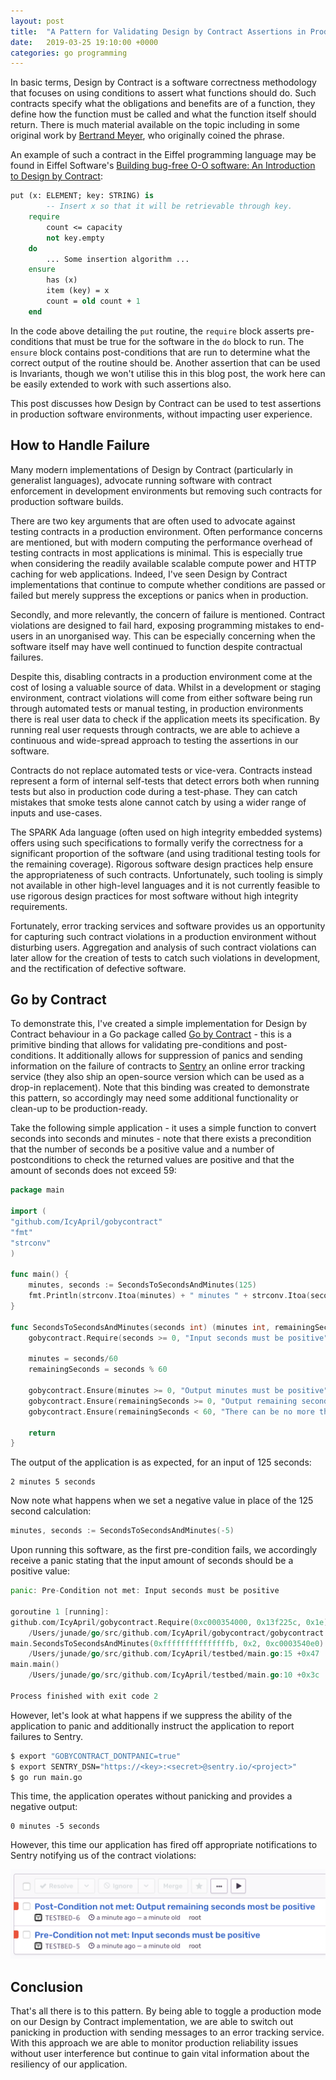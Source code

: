 ```yaml
---
layout: post
title:  "A Pattern for Validating Design by Contract Assertions in Production (with Go and Sentry)"
date:   2019-03-25 19:10:00 +0000
categories: go programming
---
```


In basic terms, Design by Contract is a software correctness methodology that focuses on using conditions to assert what functions should do. Such contracts specify what the obligations and benefits are of a function, they define how the function must be called and what the function itself should return. There is much material available on the topic including in some original work by [Bertrand Meyer](http://se.inf.ethz.ch/~meyer/publications/computer/contract.pdf), who originally coined the phrase.

An example of such a contract in the Eiffel programming language may be found in Eiffel Software's [Building bug-free O-O software: An Introduction to Design by Contract](https://www.eiffel.com/values/design-by-contract/introduction/):

```eiffel
put (x: ELEMENT; key: STRING) is
		-- Insert x so that it will be retrievable through key.
	require
		count <= capacity
		not key.empty
	do
		... Some insertion algorithm ...
	ensure
		has (x)
		item (key) = x 
		count = old count + 1
	end
``` 

In the code above detailing the `put` routine, the `require` block asserts pre-conditions that must be true for the software in the `do` block to run. The `ensure` block contains post-conditions that are run to determine what the correct output of the routine should be. Another assertion that can be used is Invariants, though we won't utilise this in this blog post, the work here can be easily extended to work with such assertions also.

This post discusses how Design by Contract can be used to test assertions in production software environments, without impacting user experience.

## How to Handle Failure

Many modern implementations of Design by Contract (particularly in generalist languages), advocate running software with contract enforcement in development environments but removing such contracts for production software builds.

There are two key arguments that are often used to advocate against testing contracts in a production environment. Often performance concerns are mentioned, but with modern computing the performance overhead of testing contracts in most applications is minimal. This is especially true when considering the readily available scalable compute power and HTTP caching for web applications. Indeed, I've seen Design by Contract implementations that continue to compute whether conditions are passed or failed but merely suppress the exceptions or panics when in production.

Secondly, and more relevantly, the concern of failure is mentioned. Contract violations are designed to fail hard, exposing programming mistakes to end-users in an unorganised way. This can be especially concerning when the software itself may have well continued to function despite contractual failures.

Despite this, disabling contracts in a production environment come at the cost of losing a valuable source of data. Whilst in a development or staging environment, contract violations will come from either software being run through automated tests or manual testing, in production environments there is real user data to check if the application meets its specification. By running real user requests through contracts, we are able to achieve a continuous and wide-spread approach to testing the assertions in our software.  

Contracts do not replace automated tests or vice-vera. Contracts instead represent a form of internal self-tests that detect errors both when running tests but also in production code during a test-phase. They can catch mistakes that smoke tests alone cannot catch by using a wider range of inputs and use-cases.

The SPARK Ada language (often used on high integrity embedded systems) offers using such specifications to formally verify the correctness for a significant proportion of the software (and using traditional testing tools for the remaining coverage). Rigorous software design practices help ensure the appropriateness of such contracts. Unfortunately, such tooling is simply not available in other high-level languages and it is not currently feasible to use rigorous design practices for most software without high integrity requirements.

Fortunately, error tracking services and software provides us an opportunity for capturing such contract violations in a production environment without disturbing users. Aggregation and analysis of such contract violations can later allow for the creation of tests to catch such violations in development, and the rectification of defective software.

## Go by Contract

To demonstrate this, I've created a simple implementation for Design by Contract behaviour in a Go package called [Go by Contract](https://github.com/IcyApril/gobycontract) - this is a primitive binding that allows for validating pre-conditions and post-conditions. It additionally allows for suppression of panics and sending information on the failure of contracts to [Sentry](https://sentry.io/) an online error tracking service (they also ship an open-source version which can be used as a drop-in replacement). Note that this binding was created to demonstrate this pattern, so accordingly may need some additional functionality or clean-up to be production-ready.

Take the following simple application - it uses a simple function to convert seconds into seconds and minutes - note that there exists a precondition that the number of seconds be a positive value and a number of postconditions to check the returned values are positive and that the amount of seconds does not exceed 59:

```go
package main

import (
"github.com/IcyApril/gobycontract"
"fmt"
"strconv"
)

func main() {
	minutes, seconds := SecondsToSecondsAndMinutes(125)
	fmt.Println(strconv.Itoa(minutes) + " minutes " + strconv.Itoa(seconds) + " seconds")
}

func SecondsToSecondsAndMinutes(seconds int) (minutes int, remainingSeconds int) {
	gobycontract.Require(seconds >= 0, "Input seconds must be positive")

	minutes = seconds/60
	remainingSeconds = seconds % 60

	gobycontract.Ensure(minutes >= 0, "Output minutes must be positive")
	gobycontract.Ensure(remainingSeconds >= 0, "Output remaining seconds most be positive")
	gobycontract.Ensure(remainingSeconds < 60, "There can be no more than 59 remaining seconds")

	return
}
```

The output of the application is as expected, for an input of 125 seconds:

```text
2 minutes 5 seconds
```

Now note what happens when we set a negative value in place of the 125 second calculation:

```go
minutes, seconds := SecondsToSecondsAndMinutes(-5)
```

Upon running this software, as the first pre-condition fails, we accordingly receive a panic stating that the input amount of seconds should be a positive value:

```go
panic: Pre-Condition not met: Input seconds must be positive

goroutine 1 [running]:
github.com/IcyApril/gobycontract.Require(0xc000354000, 0x13f225c, 0x1e)
	/Users/junade/go/src/github.com/IcyApril/gobycontract/gobycontract.go:37 +0xf2
main.SecondsToSecondsAndMinutes(0xfffffffffffffffb, 0x2, 0xc0003540e0)
	/Users/junade/go/src/github.com/IcyApril/testbed/main.go:15 +0x47
main.main()
	/Users/junade/go/src/github.com/IcyApril/testbed/main.go:10 +0x3c

Process finished with exit code 2
```

However, let's look at what happens if we suppress the ability of the application to panic and additionally instruct the application to report failures to Sentry. 

```sh
$ export "GOBYCONTRACT_DONTPANIC=true"
$ export SENTRY_DSN="https://<key>:<secret>@sentry.io/<project>"
$ go run main.go 
``` 

This time, the application operates without panicking and provides a negative output:

```text
0 minutes -5 seconds
```

However, this time our application has fired off appropriate notifications to Sentry notifying us of the contract violations:

![Sentry Contract Violations](/images/2019-03-25-a-pattern-for-validating-design-by-contract-in-Production-with-go-and-sentry/sentry_contract_violations.png)

## Conclusion

That's all there is to this pattern. By being able to toggle a production mode on our Design by Contract implementation, we are able to switch out panicking in production with sending messages to an error tracking service. With this approach we are able to monitor production reliability issues without user interference but continue to gain vital information about the resiliency of our application.